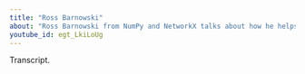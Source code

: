 ```yaml
---
title: "Ross Barnowski"
about: "Ross Barnowski from NumPy and NetworkX talks about how he helps grow the Scientific Python community through his work at these two projects. "
youtube_id: egt_LkiLoUg
---
```


Transcript.

